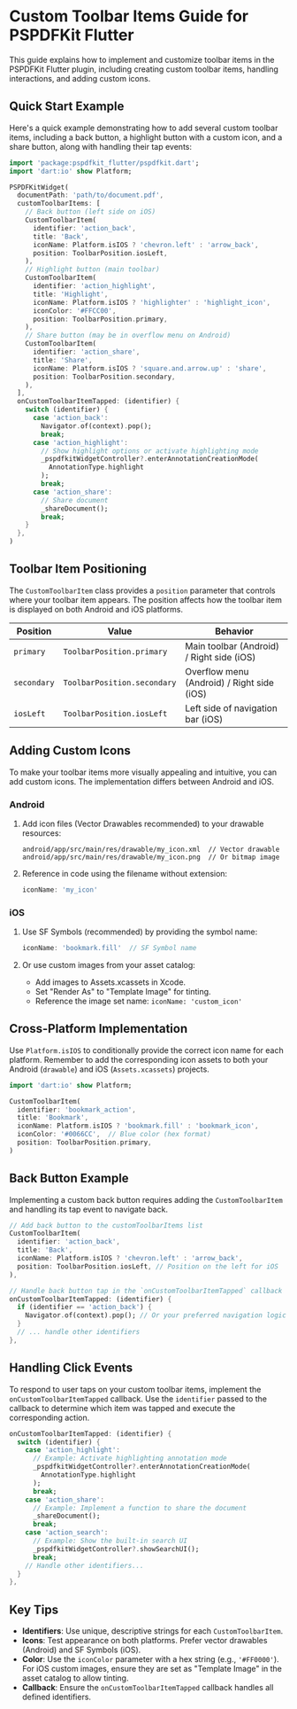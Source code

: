 # Custom Toolbar Items Guide for PSPDFKit Flutter

This guide explains how to implement and customize toolbar items in the PSPDFKit Flutter plugin, including creating custom toolbar items, handling interactions, and adding custom icons.

## Quick Start Example

Here's a quick example demonstrating how to add several custom toolbar items, including a back button, a highlight button with a custom icon, and a share button, along with handling their tap events:

```dart
import 'package:pspdfkit_flutter/pspdfkit.dart';
import 'dart:io' show Platform;

PSPDFKitWidget(
  documentPath: 'path/to/document.pdf',
  customToolbarItems: [
    // Back button (left side on iOS)
    CustomToolbarItem(
      identifier: 'action_back',
      title: 'Back',
      iconName: Platform.isIOS ? 'chevron.left' : 'arrow_back',
      position: ToolbarPosition.iosLeft,
    ),
    // Highlight button (main toolbar)
    CustomToolbarItem(
      identifier: 'action_highlight',
      title: 'Highlight',
      iconName: Platform.isIOS ? 'highlighter' : 'highlight_icon',
      iconColor: '#FFCC00',
      position: ToolbarPosition.primary,
    ),
    // Share button (may be in overflow menu on Android)
    CustomToolbarItem(
      identifier: 'action_share',
      title: 'Share',
      iconName: Platform.isIOS ? 'square.and.arrow.up' : 'share',
      position: ToolbarPosition.secondary,
    ),
  ],
  onCustomToolbarItemTapped: (identifier) {
    switch (identifier) {
      case 'action_back':
        Navigator.of(context).pop();
        break;
      case 'action_highlight':
        // Show highlight options or activate highlighting mode
        _pspdfkitWidgetController?.enterAnnotationCreationMode(
          AnnotationType.highlight
        );
        break;
      case 'action_share':
        // Share document
        _shareDocument();
        break;
    }
  },
)
```

## Toolbar Item Positioning

The `CustomToolbarItem` class provides a `position` parameter that controls where your toolbar item appears. The position affects how the toolbar item is displayed on both Android and iOS platforms.

| Position    | Value                      | Behavior                                        |
|-------------|----------------------------|------------------------------------------------|
| `primary`   | `ToolbarPosition.primary`  | Main toolbar (Android) / Right side (iOS)      |
| `secondary` | `ToolbarPosition.secondary`| Overflow menu (Android) / Right side (iOS)     |
| `iosLeft`   | `ToolbarPosition.iosLeft`  | Left side of navigation bar (iOS)              |

## Adding Custom Icons

To make your toolbar items more visually appealing and intuitive, you can add custom icons. The implementation differs between Android and iOS.

### Android

1. Add icon files (Vector Drawables recommended) to your drawable resources:
   ```
   android/app/src/main/res/drawable/my_icon.xml  // Vector drawable
   android/app/src/main/res/drawable/my_icon.png  // Or bitmap image
   ```

2. Reference in code using the filename without extension:
   ```dart
   iconName: 'my_icon'
   ```

### iOS

1. Use SF Symbols (recommended) by providing the symbol name:
   ```dart
   iconName: 'bookmark.fill'  // SF Symbol name
   ```

2. Or use custom images from your asset catalog:
   - Add images to Assets.xcassets in Xcode.
   - Set "Render As" to "Template Image" for tinting.
   - Reference the image set name: `iconName: 'custom_icon'`

## Cross-Platform Implementation

Use `Platform.isIOS` to conditionally provide the correct icon name for each platform. Remember to add the corresponding icon assets to both your Android (`drawable`) and iOS (`Assets.xcassets`) projects.

```dart
import 'dart:io' show Platform;

CustomToolbarItem(
  identifier: 'bookmark_action',
  title: 'Bookmark',
  iconName: Platform.isIOS ? 'bookmark.fill' : 'bookmark_icon',
  iconColor: '#0066CC',  // Blue color (hex format)
  position: ToolbarPosition.primary,
)
```

## Back Button Example

Implementing a custom back button requires adding the `CustomToolbarItem` and handling its tap event to navigate back.

```dart
// Add back button to the customToolbarItems list
CustomToolbarItem(
  identifier: 'action_back',
  title: 'Back',
  iconName: Platform.isIOS ? 'chevron.left' : 'arrow_back',
  position: ToolbarPosition.iosLeft, // Position on the left for iOS
),

// Handle back button tap in the `onCustomToolbarItemTapped` callback
onCustomToolbarItemTapped: (identifier) {
  if (identifier == 'action_back') {
    Navigator.of(context).pop(); // Or your preferred navigation logic
  }
  // ... handle other identifiers
},
```

## Handling Click Events

To respond to user taps on your custom toolbar items, implement the `onCustomToolbarItemTapped` callback. Use the `identifier` passed to the callback to determine which item was tapped and execute the corresponding action.

```dart
onCustomToolbarItemTapped: (identifier) {
  switch (identifier) {
    case 'action_highlight':
      // Example: Activate highlighting annotation mode
      _pspdfkitWidgetController?.enterAnnotationCreationMode(
        AnnotationType.highlight
      );
      break;
    case 'action_share':
      // Example: Implement a function to share the document
      _shareDocument();
      break;
    case 'action_search':
      // Example: Show the built-in search UI
      _pspdfkitWidgetController?.showSearchUI();
      break;
    // Handle other identifiers...
  }
},
```

## Key Tips

- **Identifiers**: Use unique, descriptive strings for each `CustomToolbarItem`.
- **Icons**: Test appearance on both platforms. Prefer vector drawables (Android) and SF Symbols (iOS).
- **Color**: Use the `iconColor` parameter with a hex string (e.g., `'#FF0000'`). For iOS custom images, ensure they are set as "Template Image" in the asset catalog to allow tinting.
- **Callback**: Ensure the `onCustomToolbarItemTapped` callback handles all defined identifiers.
